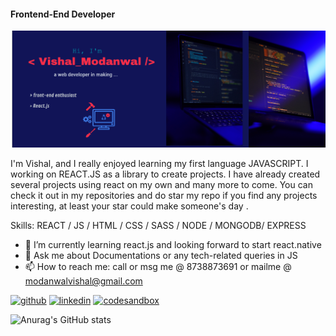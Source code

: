 
#### Frontend-End Developer
![Frontend-End Developer](https://github.com/VishalGithub11/VishalGithub11/blob/main/Web_Photo_Editor%207.jpg)

I'm Vishal, and I really enjoyed learning my first language JAVASCRIPT. I working on REACT.JS as a library to create projects. I have already created several projects using react on my own and many more to come. You can check it out in my repositories and do star my repo if you find any projects interesting, at least your star could make someone's day .

Skills: REACT / JS / HTML / CSS / SASS / NODE / MONGODB/ EXPRESS

- 🌱 I’m currently learning react.js and looking forward to start react.native 
- 💬 Ask me about Documentations or any tech-related queries in JS 
- 📫 How to reach me: call or msg me @ 8738873691 or mailme @ modanwalvishal@gmail.com 


[<img src='https://cdn.jsdelivr.net/npm/simple-icons@3.0.1/icons/github.svg' alt='github' height='40'>](https://github.com/VishalGithub11)  [<img src='https://cdn.jsdelivr.net/npm/simple-icons@3.0.1/icons/linkedin.svg' alt='linkedin' height='40'>](https://www.linkedin.com/in/vishal-modanwal-49b94b14a)  [<img src='https://cdn.jsdelivr.net/npm/simple-icons@3.0.1/icons/codesandbox.svg' alt='codesandbox' height='40'>](https://codesandbox.io/u/Vishbox11)  



![Anurag's GitHub stats](https://github-readme-stats.vercel.app/api?username=VishalGithub11&count_private=true&show_icons=true&theme=radical)
